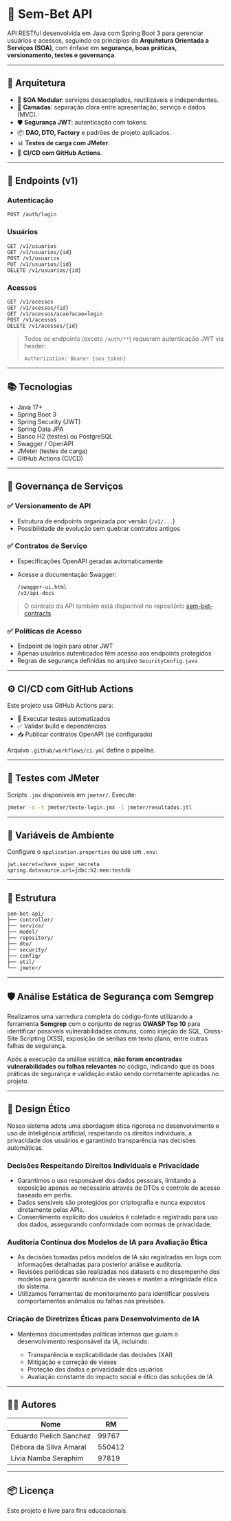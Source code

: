 # 🧠 Sem-Bet API

API RESTful desenvolvida em Java com Spring Boot 3 para gerenciar usuários e acessos, seguindo os princípios da **Arquitetura Orientada a Serviços (SOA)**, com ênfase em **segurança, boas práticas, versionamento, testes e governança**.

---


## 🧱 Arquitetura

- 🔁 **SOA Modular**: serviços desacoplados, reutilizáveis e independentes.
- 🧩 **Camadas**: separação clara entre apresentação, serviço e dados (MVC).
- 🛡️ **Segurança JWT**: autenticação com tokens.
- 📦 **DAO, DTO, Factory** e padrões de projeto aplicados.
- 📊 **Testes de carga com JMeter**.
- 🚀 **CI/CD com GitHub Actions**.

---

## 🚀 Endpoints (v1)

### Autenticação
```http
POST /auth/login
````

### Usuários

```http
GET /v1/usuarios
GET /v1/usuarios/{id}
POST /v1/usuarios
PUT /v1/usuarios/{id}
DELETE /v1/usuarios/{id}
```

### Acessos

```http
GET /v1/acessos
GET /v1/acessos/{id}
GET /v1/acessos/acao?acao=login
POST /v1/acessos
DELETE /v1/acessos/{id}
```

> Todos os endpoints (exceto `/auth/**`) requerem autenticação JWT via header:
>
> ```
> Authorization: Bearer {seu_token}
> ```

---

## 📚 Tecnologias

* Java 17+
* Spring Boot 3
* Spring Security (JWT)
* Spring Data JPA
* Banco H2 (testes) ou PostgreSQL
* Swagger / OpenAPI
* JMeter (testes de carga)
* GitHub Actions (CI/CD)

---

## 📄 Governança de Serviços

### ✅ Versionamento de API

* Estrutura de endpoints organizada por versão (`/v1/...`)
* Possibilidade de evolução sem quebrar contratos antigos

### ✅ Contratos de Serviço

* Especificações OpenAPI geradas automaticamente
* Acesse a documentação Swagger:

  ```
  /swagger-ui.html
  /v3/api-docs
  ```

> O contrato da API também está disponível no repositório [sem-bet-contracts](https://github.com/seuusuario/sem-bet-contracts)

### ✅ Políticas de Acesso

* Endpoint de login para obter JWT
* Apenas usuários autenticados têm acesso aos endpoints protegidos
* Regras de segurança definidas no arquivo `SecurityConfig.java`

---

## ⚙️ CI/CD com GitHub Actions

Este projeto usa GitHub Actions para:

* 🧪 Executar testes automatizados
* ✅ Validar build e dependências
* 📥 Publicar contratos OpenAPI (se configurado)

Arquivo `.github/workflows/ci.yml` define o pipeline.

---

## 🧪 Testes com JMeter

Scripts `.jmx` disponíveis em `jmeter/`. Execute:

```bash
jmeter -n -t jmeter/teste-login.jmx -l jmeter/resultados.jtl
```

---

## 🔐 Variáveis de Ambiente

Configure o `application.properties` ou use um `.env`:

```properties
jwt.secret=chave_super_secreta
spring.datasource.url=jdbc:h2:mem:testdb
```

---

## 📁 Estrutura

```
sem-bet-api/
├── controller/
├── service/
├── model/
├── repository/
├── dto/
├── security/
├── config/
├── util/
└── jmeter/
```

---

## 🛡️ Análise Estática de Segurança com Semgrep

Realizamos uma varredura completa do código-fonte utilizando a ferramenta **Semgrep** com o conjunto de regras **OWASP Top 10** para identificar possíveis vulnerabilidades comuns, como injeção de SQL, Cross-Site Scripting (XSS), exposição de senhas em texto plano, entre outras falhas de segurança.

Após a execução da análise estática, **não foram encontradas vulnerabilidades ou falhas relevantes** no código, indicando que as boas práticas de segurança e validação estão sendo corretamente aplicadas no projeto.

---

## 🎯 Design Ético

Nosso sistema adota uma abordagem ética rigorosa no desenvolvimento e uso de inteligência artificial, respeitando os direitos individuais, a privacidade dos usuários e garantindo transparência nas decisões automáticas.

### Decisões Respeitando Direitos Individuais e Privacidade

* Garantimos o uso responsável dos dados pessoais, limitando a exposição apenas ao necessário através de DTOs e controle de acesso baseado em perfis.
* Dados sensíveis são protegidos por criptografia e nunca expostos diretamente pelas APIs.
* Consentimento explícito dos usuários é coletado e registrado para uso dos dados, assegurando conformidade com normas de privacidade.

### Auditoria Contínua dos Modelos de IA para Avaliação Ética

* As decisões tomadas pelos modelos de IA são registradas em logs com informações detalhadas para posterior análise e auditoria.
* Revisões periódicas são realizadas nos datasets e no desempenho dos modelos para garantir ausência de vieses e manter a integridade ética do sistema.
* Utilizamos ferramentas de monitoramento para identificar possíveis comportamentos anômalos ou falhas nas previsões.

### Criação de Diretrizes Éticas para Desenvolvimento de IA

* Mantemos documentadas políticas internas que guiam o desenvolvimento responsável da IA, incluindo:

  * Transparência e explicabilidade das decisões (XAI)
  * Mitigação e correção de vieses
  * Proteção dos dados e privacidade dos usuários
  * Avaliação constante do impacto social e ético das soluções de IA

---

## 👨‍💻 Autores

| Nome                    | RM     |
| ----------------------- | ------ |
| Eduardo Pielich Sanchez | 99767  |
| Débora da Silva Amaral  | 550412 |
| Lívia Namba Seraphim    | 97819  |

---

## 📦 Licença

Este projeto é livre para fins educacionais.

